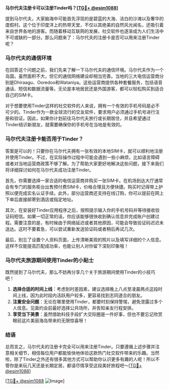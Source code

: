 **马尔代夫注册卡可以注册Tinder吗？[[TG💪+ @esim1088](https://t.me/s/esim1088)]**

提到马尔代夫，大家脑海中可能首先浮现的是碧蓝的大海、洁白的沙滩以及奢华的度假村。这个位于印度洋上的热带天堂，不仅以其绝美的自然风光闻名，还吸引着来自世界各地的游客。而随着移动互联网的发展，社交软件也逐渐成为人们生活中不可或缺的一部分。那么问题来了：马尔代夫的注册卡是否可以用来注册Tinder呢？

### 马尔代夫的通信环境

在回答这个问题之前，我们先来了解一下马尔代夫的通信环境。马尔代夫作为一个岛国，虽然面积不大，但它的通信网络建设却相当完善。当地的三大电信运营商分别是Dhiraagu、Ooredoo和Wataniya。这些运营商提供各种套餐服务，包括语音通话、短信和数据流量等。无论是本地居民还是外国游客，都可以轻松购买到适合自己的SIM卡。

对于想要使用Tinder这样的社交软件的人来说，拥有一个有效的手机号码是必不可少的。Tinder作为一款全球流行的交友软件，要求用户必须通过手机号进行注册和验证。因此，如果你计划前往马尔代夫旅行或长期居住，并且希望通过Tinder结识新朋友，就需要确保你的手机号在当地是有效的。

### 马尔代夫注册卡能否用于Tinder？

答案是可以的！只要你在马尔代夫拥有一张有效的本地SIM卡，就可以顺利地注册并使用Tinder。不过，在实际操作过程中可能会遇到一些小麻烦，比如语言障碍或者对当地运营商政策不够了解。为了帮助大家更好地解决这些问题，接下来我们将详细探讨如何在马尔代夫成功注册Tinder。

首先，你需要选择一家合适的电信运营商并购买一张SIM卡。在机场到达大厅通常会有专门的服务柜台出售预付费SIM卡，价格合理且方便快捷。购买时记得带上护照以便完成实名认证手续。此外，部分运营商还支持在线订购，你可以提前在网上下单后直接邮寄到酒店或指定地址。

其次，在安装好Tinder应用程序之后，按照提示输入你的手机号码并等待接收验证码短信。如果一切正常的话，你应该能够很快收到确认信息并完成账户创建过程。需要注意的是，有时候由于网络延迟或者其他原因，可能会导致验证码迟迟未送达。这时不要着急，可以尝试重新发送验证码或者稍后再试几次。

最后，别忘了设置个人资料页面，上传清晰美观的照片以及填写详细的个人信息。这样不仅能提高匹配成功率，也能让别人对你留下深刻印象哦！

### 马尔代夫旅游期间使用Tinder的小贴士

既然提到了马尔代夫，那么不妨再分享几个关于旅游期间使用Tinder的小技巧吧！

1. **选择合适的时间上线**：考虑到时差因素，建议选择晚上八点至凌晨两点这段时间上线，因为此时段内活跃用户较多，更容易找到志同道合的朋友。
2. **注重安全问题**：无论在哪里使用Tinder，都要时刻保持警惕，避免泄露过多个人信息。见面约会前最好选择公共场所，并告知亲友行程安排。
3. **享受当下美景**：虽然借助科技手段扩大交际圈是一件好事，但也不要忘记欣赏眼前这片美丽海岛带来的无限惊喜呀！

### 结语

总而言之，马尔代夫的注册卡完全可以用来注册Tinder。只要遵循上述步骤并注意相关细节，相信每位用户都能愉快地体验这款热门社交软件带来的乐趣。当然啦，除了Tinder之外还有很多其他方式可以帮助你认识更多有趣的人呢！所以不管你是来玩几天还是长期定居，都请尽情享受这段美好旅程吧～[[TG💪+ @esim1088](https://t.me/s/esim1088)]

[[TG💪+ @esim1088](https://t.me/s/esim1088) ![Image](https://i.postimg.cc/4NQfJmqS/Snipaste-2025-05-13-00-14-12.png)]